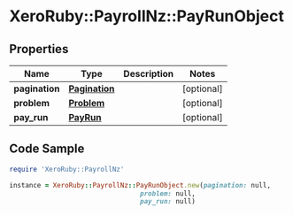 # XeroRuby::PayrollNz::PayRunObject

## Properties

Name | Type | Description | Notes
------------ | ------------- | ------------- | -------------
**pagination** | [**Pagination**](Pagination.md) |  | [optional] 
**problem** | [**Problem**](Problem.md) |  | [optional] 
**pay_run** | [**PayRun**](PayRun.md) |  | [optional] 

## Code Sample

```ruby
require 'XeroRuby::PayrollNz'

instance = XeroRuby::PayrollNz::PayRunObject.new(pagination: null,
                                 problem: null,
                                 pay_run: null)
```


